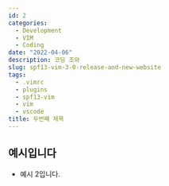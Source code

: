 ```yaml
---
id: 2
categories:
  - Development
  - VIM
  - Coding
date: "2022-04-06"
description: 코딩 조와
slug: spf13-vim-3-0-release-and-new-website
tags:
  - .vimrc
  - plugins
  - spf13-vim
  - vim
  - vscode
title: 두번째 제목
---
```


## 예시입니다

- 예시 2입니다.
